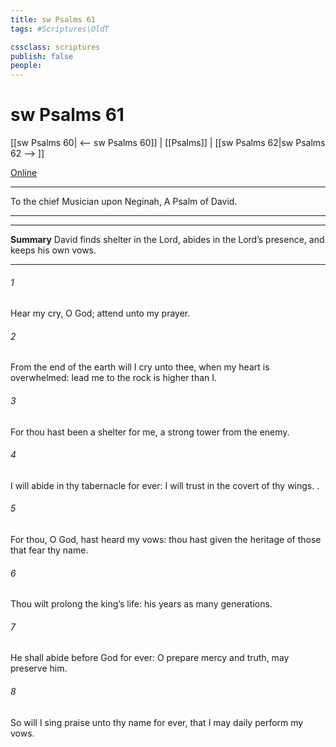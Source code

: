 ```yaml
---
title: sw Psalms 61
tags: #Scriptures\OldT

cssclass: scriptures
publish: false
people:
---
```


# sw Psalms 61
[[sw Psalms 60| <-- sw Psalms 60]] | [[Psalms]] | [[sw Psalms 62|sw Psalms 62 --> ]]

[Online](https://churchofjesuschrist.org/study/scriptures/ot/ps/61?lang=eng)

---
To the chief Musician upon Neginah, A Psalm of David.

---

---
__Summary__
David finds shelter in the Lord, abides in the Lord’s presence, and keeps his own vows.

---
###### 1 
Hear my cry, O God; attend unto my prayer.

###### 2 
From the end of the earth will I cry unto thee, when my heart is overwhelmed: lead me to the rock  is higher than I.

###### 3 
For thou hast been a shelter for me,  a strong tower from the enemy.

###### 4 
I will abide in thy tabernacle for ever: I will trust in the covert of thy wings. .

###### 5 
For thou, O God, hast heard my vows: thou hast given  the heritage of those that fear thy name.

###### 6 
Thou wilt prolong the king’s life:  his years as many generations.

###### 7 
He shall abide before God for ever: O prepare mercy and truth,  may preserve him.

###### 8 
So will I sing praise unto thy name for ever, that I may daily perform my vows.

